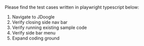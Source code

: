 Please find the test cases written in playwright typescript below:
1. Navigate to JDoogle
2. Verify closing side nav bar 
3. Verify running existing sample code
4. Verify side bar menu
5. Expand coding ground